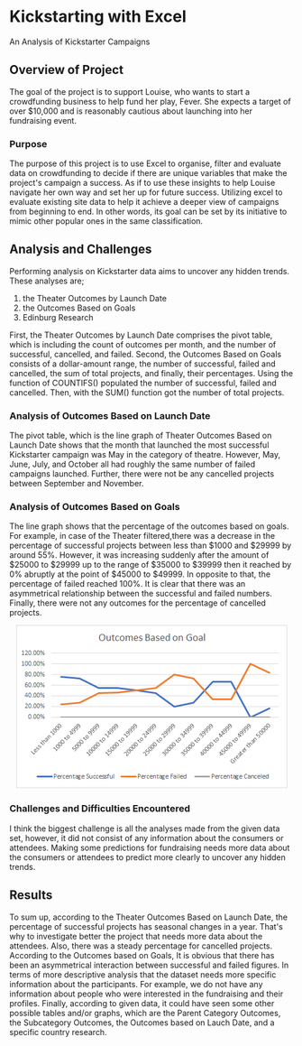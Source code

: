 # Kickstarting with Excel
 
An Analysis of Kickstarter Campaigns

## Overview of Project

The goal of the project is to support Louise, who wants to start a crowdfunding business to help fund her play, Fever.
She expects a target of over $10,000 and is reasonably cautious about launching into her fundraising event. 

### Purpose

The purpose of this project is to use Excel to organise, filter and evaluate data on crowdfunding to decide 
if there are unique variables that make the project's campaign a success. As if to use these insights to help 
Louise navigate her own way and set her up for future success. Utilizing excel to evaluate existing site data to 
help it achieve a deeper view of campaigns from beginning to end. In other words, its goal can be set by its initiative 
to mimic other popular ones in the same classification.

## Analysis and Challenges

Performing analysis on Kickstarter data aims to uncover any hidden trends. These analyses are;

 1. the Theater Outcomes by Launch Date
 2. the Outcomes Based on Goals
 3. Edinburg Research

First, the Theater Outcomes by Launch Date comprises the pivot table, which is including the count of outcomes per month, 
and the number of successful, cancelled, and failed. 
Second, the Outcomes Based on Goals consists of a dollar-amount range, the number of successful, failed and cancelled, 
the sum of total projects, and finally, their percentages.
Using the function of COUNTIFS() populated the number of successful, failed and cancelled. Then, with the SUM() function 
got the number of total projects. 

### Analysis of Outcomes Based on Launch Date

The pivot table, which is the line graph of Theater Outcomes Based on Launch Date shows that the month that launched the most successful Kickstarter campaign 
was May in the category of theatre. However, May, June, July, and October all had roughly the same number of failed campaigns launched. Further, there were not be any
cancelled projects between September and November. 

### Analysis of Outcomes Based on Goals

The line graph shows that the percentage of the outcomes based on goals. For example, in case of the Theater filtered,there was a decrease in the percentage of successful projects 
between less than $1000 and $29999 by around 55%. However, it was increasing suddenly after the amount of $25000 to $29999 up to the range of $35000 to $39999 then it reached by 0% abruptly at the point of $45000 to $49999. 
In opposite to that, the percentage of failed reached 100%. It is clear that there was an asymmetrical relationship between the successful and failed numbers. 
Finally, there were not any outcomes for the percentage of cancelled projects. 
<p align="center"><img src="https://github.com/zkirsan/Kickstarter-Analysis/blob/main/Resources/Outcomes_vs_Goals.png?raw=true"></img>


### Challenges and Difficulties Encountered

I think the biggest challenge is all the analyses made from the given data set, however, it did not consist of any information 
about the consumers or attendees. Making some predictions for fundraising needs more data about the consumers or attendees to predict more clearly to 
uncover any hidden trends. 


## Results

To sum up, according to the Theater Outcomes Based on Launch Date, the percentage of successful projects has seasonal changes in a year. That's why to investigate better the project
that needs more data about the attendees. Also, there was a steady percentage for cancelled projects. 
According to the Outcomes based on Goals, It is obvious that there has been an asymmetrical interaction between successful and failed figures.
In terms of more descriptive analysis that the dataset needs more specific information about the participants. For example, we do not have any information about people 
who were interested in the fundraising and their profiles. 
Finally, according to given data, it could have seen some other possible tables and/or graphs, which are the Parent Category Outcomes, the Subcategory Outcomes, the Outcomes based on Lauch Date, and a specific country research. 


